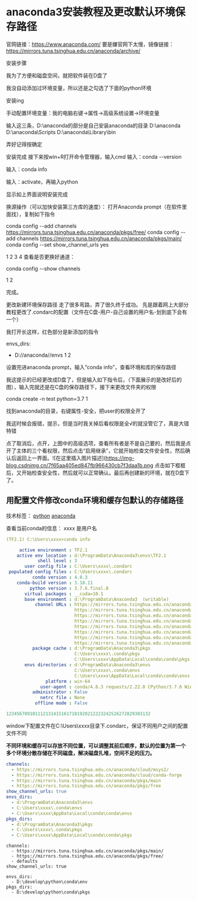 # anaconda3安装教程及更改默认环境保存路径


官网链接：https://www.anaconda.com/
要是嫌官网下太慢，镜像链接：https://mirrors.tuna.tsinghua.edu.cn/anaconda/archive/

安装步骤




我为了方便和磁盘空间，就把软件装在D盘了

我没自动添加过环境变量，所以还是之勾选了下面的python环境


安装ing




手动配置环境变量：我的电脑右键->属性->高级系统设置->环境变量

输入这三条，D:\anaconda的部分是自己安装anaconda的目录
D:\anaconda
D:\anaconda\Scripts
D:\anaconda\Library\bin

弄好记得按确定

安装完成
接下来按win+R打开命令管理器，输入cmd
输入：conda --version


输入：conda info

输入：activate，再输入python

显示如上界面说明安装完成

换源操作（可以加快安装第三方库的速度）：
打开Anaconda prompt（在软件里面找），复制如下指令

conda config --add channels https://mirrors.tuna.tsinghua.edu.cn/anaconda/pkgs/free/
conda config --add channels https://mirrors.tuna.tsinghua.edu.cn/anaconda/pkgs/main/
conda config --set show_channel_urls yes

1
2
3
4
查看是否更换好通道：

conda config --show channels

1
2

完成。

更改新建环境保存路径
走了很多弯路，弄了很久终于成功。
先是跟着网上大部分教程更改了.condarc的配置（文件在C盘-用户-自己设置的用户名-划到底下会有一个）

我打开长这样，红色部分是新添加的指令

envs_dirs:
  - D://anaconda//envs
1
2

设置完进anaconda prompt，输入“conda info”，查看环境和库的保存路径

我这提示的已经更改成D盘了，但是输入如下指令后，（下面展示的是改好后的图），输入完就还是在C盘的保存路径下，接下来更改文件夹的权限

conda create -n test python=3.7
1

找到anaconda的目录，右键属性-安全，把user的权限全开了

我这时候会报错，提示，但是当时我关掉后看权限是全√的就没管它了，真是大错特错

点了取消后，点开，上图中的高级选项，查看所有者是不是自己要的，然后我是点开了主体的三个看权限，然后点击“启用继承”，它就开始检查文件安全性，然后确认后返回上一界面。![在这里插入图片描述](https://img-blog.csdnimg.cn/7f65aa405ed847fb966430cb7f3daa1b.png
点击如下框框后，又开始检查安全性，然后就可以正常确认。最后再创建新的环境，就在D盘下了。





## 用配置文件修改conda环境和缓存包默认的存储路径

技术标签： [python](https://codeleading.com/tag/python/) [anaconda](https://codeleading.com/tag/anaconda/)

查看当前conda的信息：
xxxx 是用户名

```yaml
(TF2.1) C:\Users\xxxx>conda info

     active environment : TF2.1
    active env location : d:\ProgramData\Anaconda3\envs\TF2.1
            shell level : 3
       user config file : C:\Users\xxxx\.condarc
 populated config files : C:\Users\xxxx\.condarc
          conda version : 4.8.3
    conda-build version : 3.18.11
         python version : 3.7.6.final.0
       virtual packages : __cuda=10.1
       base environment : d:\ProgramData\Anaconda3  (writable)
           channel URLs : https://mirrors.tuna.tsinghua.edu.cn/anaconda/cloud/msys2/win-64
                          https://mirrors.tuna.tsinghua.edu.cn/anaconda/cloud/msys2/noarch
                          https://mirrors.tuna.tsinghua.edu.cn/anaconda/cloud/conda-forge/win-64
                          https://mirrors.tuna.tsinghua.edu.cn/anaconda/cloud/conda-forge/noarch
                          https://mirrors.tuna.tsinghua.edu.cn/anaconda/pkgs/main/win-64
                          https://mirrors.tuna.tsinghua.edu.cn/anaconda/pkgs/main/noarch
                          https://mirrors.tuna.tsinghua.edu.cn/anaconda/pkgs/free/win-64
                          https://mirrors.tuna.tsinghua.edu.cn/anaconda/pkgs/free/noarch
          package cache : d:\ProgramData\Anaconda3\pkgs
                          C:\Users\xxxx\.conda\pkgs
                          C:\Users\xxxx\AppData\Local\conda\conda\pkgs
       envs directories : d:\ProgramData\Anaconda3\envs
                          C:\Users\xxxx\.conda\envs
                          C:\Users\xxxx\AppData\Local\conda\conda\envs
               platform : win-64
             user-agent : conda/4.8.3 requests/2.22.0 CPython/3.7.6 Windows/10 Windows/10.0.18362
          administrator : False
             netrc file : None
           offline mode : False

1234567891011121314151617181920212223242526272829303132
```

window下配置文件在C:\Users\xxxx目录下.condarc，保证不同用户之间的配置文件不同

**不同环境和缓存可以存放不同位置，可以调整其前后顺序，默认的位置为第一个
多个环境分散存储在不同磁盘，解决磁盘扎堆，空间不足的压力。**

```yaml
channels:
  - https://mirrors.tuna.tsinghua.edu.cn/anaconda/cloud/msys2/
  - https://mirrors.tuna.tsinghua.edu.cn/anaconda/cloud/conda-forge
  - https://mirrors.tuna.tsinghua.edu.cn/anaconda/pkgs/main
  - https://mirrors.tuna.tsinghua.edu.cn/anaconda/pkgs/free
show_channel_urls: true
envs_dirs:
  - d:\ProgramData\Anaconda3\envs
  - C:\Users\xxxx\.conda\envs
  - C:\Users\xxxx\AppData\Local\conda\conda\envs                   
pkgs_dirs:
  - d:\ProgramData\Anaconda3\pkgs
  - C:\Users\xxxx\.conda\pkgs
  - C:\Users\xxxx\AppData\Local\conda\conda\pkgs
```





```
channels:
  - https://mirrors.tuna.tsinghua.edu.cn/anaconda/pkgs/main/
  - https://mirrors.tuna.tsinghua.edu.cn/anaconda/pkgs/free/
  - defaults
show_channel_urls: true

envs_dirs:
  - D:\develop\python\conda\env
pkgs_dirs:
  - D:\develop\python\conda\pkgs
```



